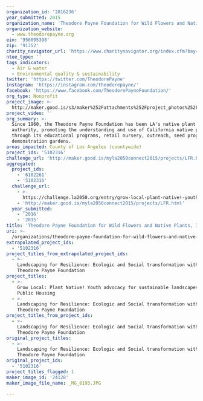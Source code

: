 ```yaml
---
organization_id: '2016236'
year_submitted: 2015
organization_name: 'Theodore Payne Foundation for Wild Flowers and Native Plants, Inc.'
organization_website:
  - www.theodorepayne.org
ein: '956095398'
zip: '91352'
charity_navigator_url: 'https://www.charitynavigator.org/index.cfm?bay=search.profile&ein=956095398'
ntee_type: ''
tags_indicators:
  - Air & water
  - Environmental quality & sustainability
twitter: 'https://twitter.com/TheodorePayne'
instagram: 'https://instagram.com/theodorepayne/'
facebook: 'https://www.facebook.com/TheodorePayneFoundation/'
org_type: Nonprofit
project_image: >-
  http://maker.good.is/s3/maker%252Fattachments%252Fproject_photos%252Fimages%252F24128%252Fdisplay%252F_MG_8193.JPG=c570x385
project_video: ''
org_summary: >-
  Since 1960, the Theodore Payne Foundation has been LA's native plant
  authority, promoting the understanding and use of California native plants
  through its educational programs, retail nursery, outreach, seed program, and
  demonstration gardens.
areas_impacted: County of Los Angeles (countywide)
project_ids: '5102316'
challenge_url: 'http://maker.good.is/myla2050connect2015/projects/LFR.html'
aggregated:
  project_ids:
    - '6102261'
    - '5102316'
  challenge_url:
    - >-
      https://challenge.la2050.org/entry/grow-local-plant-native!-youth-advocacy-for-sustainable-landscapes-at-la-public-housing
    - 'http://maker.good.is/myla2050connect2015/projects/LFR.html'
  year_submitted:
    - '2016'
    - '2015'
title: 'Theodore Payne Foundation for Wild Flowers and Native Plants, Inc.'
uri: >-
  /organizations/theodore-payne-foundation-for-wild-flowers-and-native-plants-inc/
extrapolated_project_ids:
  - '5102316'
project_titles_from_extrapolated_project_ids:
  - >-
    Landscaping for Resilience: Ecologic and Social transformation with the
    Theodore Payne Foundation
project_titles:
  - >-
    Grow Local: Plant Native! Youth advocacy for sustainable landscapes at LA
    Public Housing
  - >-
    Landscaping for Resilience: Ecologic and Social transformation with the
    Theodore Payne Foundation
project_titles_from_project_ids:
  - >-
    Landscaping for Resilience: Ecologic and Social transformation with the
    Theodore Payne Foundation
original_project_titles:
  - >-
    Landscaping for Resilience: Ecologic and Social transformation with the
    Theodore Payne Foundation 
original_project_ids:
  - '5102316'
project_titles_flagged: 1
maker_image_id: '24128'
maker_image_file_name: _MG_8193.JPG

---
```


